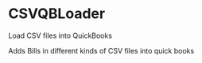 # CSVQBLoader
Load CSV files into QuickBooks

Adds Bills in different kinds of CSV files into quick books

